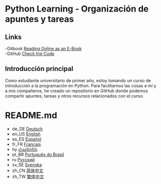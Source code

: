 # Python Learning - Organización de apuntes y tareas
## Links
-Gitbook [Reading Online as an E-Book](https://mc-shengxia.gitbook.io/python-learning-notes/)  
-GitHub [Check the Code](https://github.com/panda-lsy/Python-Learning-Notes-Homework)

## Introducción principal
Como estudiante universitario de primer año, estoy tomando un curso de introducción a la programación en Python. Para facilitarnos las cosas a mí y a mis compañeros, he creado un repositorio en GitHub donde podemos compartir apuntes, tareas y otros recursos relacionados con el curso.
# README.md
- de_DE [Deutsch](readme/README.de_DE.md)
- en_US [English](readme/README.en_US.md)
- es_ES [Español](readme/README.es_ES.md)
- fr_FR [Français](readme/README.fr_FR.md)
- hy [Հայերեն](readme/README.hy.md)
- pt_BR [Português do Brasil](readme/README.pt_BR.md)
- ru [Русский](readme/README.ru.md)
- sv_SE [Svenska](readme/README.sv_SE.md)
- zh_CN [简体中文](README.md)
- zh_TW [繁体中文](readme/README.zh_TW.md)